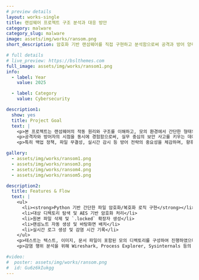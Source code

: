 ```yaml
---
# preview details
layout: works-single
title: 랜섬웨어 프로젝트 구조 분석과 대응 방안
category: malware
category_slug: malware
image: assets/img/works/ransom.png
short_description: 암호화 기반 랜섬웨어를 직접 구현하고 분석함으로써 공격과 방어 양측 시점에서 사이버보안 대응 전략을 도출한 프로젝트

# full details
# live_preview: https://bslthemes.com
full_image: assets/img/works/ransom1.png
info:
  - label: Year
    value: 2025

  - label: Category
    value: Cybersecurity

description1:
  show: yes
  title: Project Goal
  text: |
    <p>본 프로젝트는 랜섬웨어의 작동 원리와 구조를 이해하고, 모의 환경에서 간단한 형태의 암호화 기반 랜섬웨어를 직접 구현 및 분석한 사례를 담고 있습니다.</p>
    <p>공격자와 방어자의 시점을 동시에 경험함으로써, 실무 중심의 보안 사고를 키우는 데에 중점을 두었습니다. 암호화 대상 탐색, 파일 암호화 및 삭제, 랜섬노트 생성 등의 흐름을 실제로 구현하고, 가상 환경 내에서 그 영향을 분석했습니다.</p>
    <p>특히 백업 정책, 파일 무결성, 실시간 감시 등 방어 전략의 중요성을 체감하며, 향후 보안 대응 전략 수립 시 고려해야 할 점들을 구체적으로 도출했습니다.</p>

gallery:
  - assets/img/works/ransom1.png
  - assets/img/works/ransom3.png
  - assets/img/works/ransom4.png
  - assets/img/works/ransom5.png

description2:
  title: Features & Flow
  text: |
    <ul>
      <li><strong>Python 기반 간단한 파일 암호화/복호화 로직 구현</strong></li>
      <li>대상 디렉토리 탐색 및 AES 기반 암호화 처리</li>
      <li>원본 파일 삭제 및 `.locked` 확장자 생성</li>
      <li>랜섬노트 자동 생성 및 바탕화면 배치</li>
      <li>실시간 로그 생성 및 감염 시간 기록</li>
    </ul>
    <p>테스트는 텍스트, 이미지, 문서 파일이 포함된 모의 디렉토리를 구성하여 진행하였으며, 복호화 실패 시 데이터 손실 가능성까지 포함하여 시뮬레이션했습니다.</p>
    <p>감염 행위 분석을 위해 Wireshark, Process Explorer, Sysinternals 등의 도구를 활용하였고, 실행 흐름 및 이상 행위 탐지를 중심으로 패턴을 정리했습니다.</p>

#video:
#  poster: assets/img/works/ransom.png
#  id: Gu6z6kIukgg
---
```

